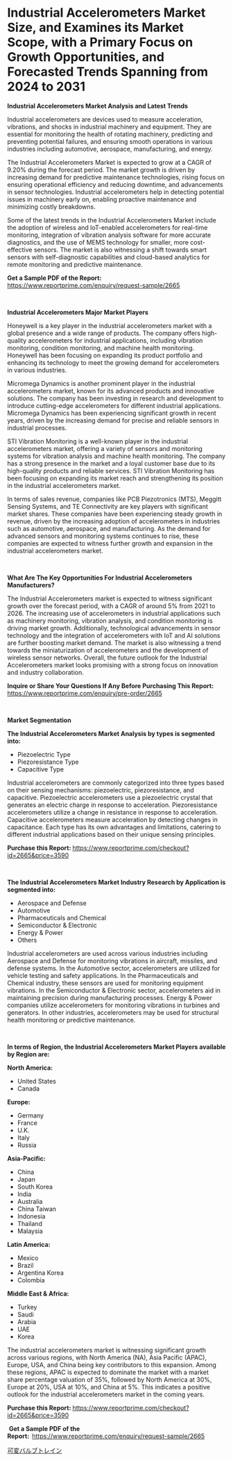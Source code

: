 <p><h1>Industrial Accelerometers Market Size, and Examines its Market Scope, with a Primary Focus on Growth Opportunities, and Forecasted Trends Spanning from 2024 to 2031</h1></p><p><strong>Industrial Accelerometers Market Analysis and Latest Trends</strong></p>
<p><p>Industrial accelerometers are devices used to measure acceleration, vibrations, and shocks in industrial machinery and equipment. They are essential for monitoring the health of rotating machinery, predicting and preventing potential failures, and ensuring smooth operations in various industries including automotive, aerospace, manufacturing, and energy.</p><p>The Industrial Accelerometers Market is expected to grow at a CAGR of 9.20% during the forecast period. The market growth is driven by increasing demand for predictive maintenance technologies, rising focus on ensuring operational efficiency and reducing downtime, and advancements in sensor technologies. Industrial accelerometers help in detecting potential issues in machinery early on, enabling proactive maintenance and minimizing costly breakdowns.</p><p>Some of the latest trends in the Industrial Accelerometers Market include the adoption of wireless and IoT-enabled accelerometers for real-time monitoring, integration of vibration analysis software for more accurate diagnostics, and the use of MEMS technology for smaller, more cost-effective sensors. The market is also witnessing a shift towards smart sensors with self-diagnostic capabilities and cloud-based analytics for remote monitoring and predictive maintenance.</p></p>
<p><strong>Get a Sample PDF of the Report:&nbsp;</strong> <a href="https://www.reportprime.com/enquiry/request-sample/2665">https://www.reportprime.com/enquiry/request-sample/2665</a></p>
<p>&nbsp;</p>
<p><strong>Industrial Accelerometers Major Market Players</strong></p>
<p><p>Honeywell is a key player in the industrial accelerometers market with a global presence and a wide range of products. The company offers high-quality accelerometers for industrial applications, including vibration monitoring, condition monitoring, and machine health monitoring. Honeywell has been focusing on expanding its product portfolio and enhancing its technology to meet the growing demand for accelerometers in various industries.</p><p>Micromega Dynamics is another prominent player in the industrial accelerometers market, known for its advanced products and innovative solutions. The company has been investing in research and development to introduce cutting-edge accelerometers for different industrial applications. Micromega Dynamics has been experiencing significant growth in recent years, driven by the increasing demand for precise and reliable sensors in industrial processes.</p><p>STI Vibration Monitoring is a well-known player in the industrial accelerometers market, offering a variety of sensors and monitoring systems for vibration analysis and machine health monitoring. The company has a strong presence in the market and a loyal customer base due to its high-quality products and reliable services. STI Vibration Monitoring has been focusing on expanding its market reach and strengthening its position in the industrial accelerometers market.</p><p>In terms of sales revenue, companies like PCB Piezotronics (MTS), Meggitt Sensing Systems, and TE Connectivity are key players with significant market shares. These companies have been experiencing steady growth in revenue, driven by the increasing adoption of accelerometers in industries such as automotive, aerospace, and manufacturing. As the demand for advanced sensors and monitoring systems continues to rise, these companies are expected to witness further growth and expansion in the industrial accelerometers market.</p></p>
<p>&nbsp;</p>
<p><strong>What Are The Key Opportunities For Industrial Accelerometers Manufacturers?</strong></p>
<p><p>The Industrial Accelerometers market is expected to witness significant growth over the forecast period, with a CAGR of around 5% from 2021 to 2026. The increasing use of accelerometers in industrial applications such as machinery monitoring, vibration analysis, and condition monitoring is driving market growth. Additionally, technological advancements in sensor technology and the integration of accelerometers with IoT and AI solutions are further boosting market demand. The market is also witnessing a trend towards the miniaturization of accelerometers and the development of wireless sensor networks. Overall, the future outlook for the Industrial Accelerometers market looks promising with a strong focus on innovation and industry collaboration.</p></p>
<p><strong>Inquire or Share Your Questions If Any Before Purchasing This Report:</strong> <a href="https://www.reportprime.com/enquiry/pre-order/2665">https://www.reportprime.com/enquiry/pre-order/2665</a></p>
<p>&nbsp;</p>
<p><strong>Market Segmentation</strong></p>
<p><strong>The Industrial Accelerometers Market Analysis by types is segmented into:</strong></p>
<p><ul><li>Piezoelectric Type</li><li>Piezoresistance Type</li><li>Capacitive Type</li></ul></p>
<p><p>Industrial accelerometers are commonly categorized into three types based on their sensing mechanisms: piezoelectric, piezoresistance, and capacitive. Piezoelectric accelerometers use a piezoelectric crystal that generates an electric charge in response to acceleration. Piezoresistance accelerometers utilize a change in resistance in response to acceleration. Capacitive accelerometers measure acceleration by detecting changes in capacitance. Each type has its own advantages and limitations, catering to different industrial applications based on their unique sensing principles.</p></p>
<p><strong>Purchase this Report:&nbsp;</strong><a href="https://www.reportprime.com/checkout?id=2665&price=3590">https://www.reportprime.com/checkout?id=2665&price=3590</a></p>
<p>&nbsp;</p>
<p><strong>The Industrial Accelerometers Market Industry Research by Application is segmented into:</strong></p>
<p><ul><li>Aerospace and Defense</li><li>Automotive</li><li>Pharmaceuticals and Chemical</li><li>Semiconductor & Electronic</li><li>Energy & Power</li><li>Others</li></ul></p>
<p><p>Industrial accelerometers are used across various industries including Aerospace and Defense for monitoring vibrations in aircraft, missiles, and defense systems. In the Automotive sector, accelerometers are utilized for vehicle testing and safety applications. In the Pharmaceuticals and Chemical industry, these sensors are used for monitoring equipment vibrations. In the Semiconductor & Electronic sector, accelerometers aid in maintaining precision during manufacturing processes. Energy & Power companies utilize accelerometers for monitoring vibrations in turbines and generators. In other industries, accelerometers may be used for structural health monitoring or predictive maintenance.</p></p>
<p>&nbsp;</p>
<p><strong>In terms of Region, the Industrial Accelerometers Market Players available by Region are:</strong></p>
<p>
    <p> <strong> North America: </strong>
        <ul>
            <li>United States</li>
            <li>Canada</li>
        </ul>
        </p> 
    <p> <strong> Europe: </strong>
        <ul>
            <li>Germany</li>
            <li>France</li>
            <li>U.K.</li>
            <li>Italy</li>
            <li>Russia</li>
        </ul>
        </p> 
    <p> <strong> Asia-Pacific: </strong>
        <ul>
            <li>China</li>
            <li>Japan</li>
            <li>South Korea</li>
            <li>India</li>
            <li>Australia</li>
            <li>China Taiwan</li>
            <li>Indonesia</li>
            <li>Thailand</li>
            <li>Malaysia</li>
        </ul>
        </p> 
    <p> <strong> Latin America: </strong>
        <ul>
            <li>Mexico</li>
            <li>Brazil</li>
            <li>Argentina Korea</li>
            <li>Colombia</li>
        </ul>
        </p> 
    <p> <strong> Middle East & Africa: </strong>
        <ul>
            <li>Turkey</li>
            <li>Saudi</li>
            <li>Arabia</li>
            <li>UAE</li>
            <li>Korea</li>
        </ul>
    </p>
    </p>
<p><p>The industrial accelerometers market is witnessing significant growth across various regions, with North America (NA), Asia Pacific (APAC), Europe, USA, and China being key contributors to this expansion. Among these regions, APAC is expected to dominate the market with a market share percentage valuation of 35%, followed by North America at 30%, Europe at 20%, USA at 10%, and China at 5%. This indicates a positive outlook for the industrial accelerometers market in the coming years.</p></p>
<p><strong>Purchase this Report: </strong><a href="https://www.reportprime.com/checkout?id=2665&price=3590">https://www.reportprime.com/checkout?id=2665&price=3590</a></p>
<p>&nbsp;<strong>Get a Sample PDF of the Report:&nbsp;&nbsp;</strong><a href="https://www.reportprime.com/enquiry/request-sample/2665">https://www.reportprime.com/enquiry/request-sample/2665</a></p>
<p><strong></strong></p>
<p><p><a href="https://github.com/wkuactfdzwizk06/Market-Research-Report-List-1/blob/main/501112912107.md">可変バルブトレイン</a></p></p>